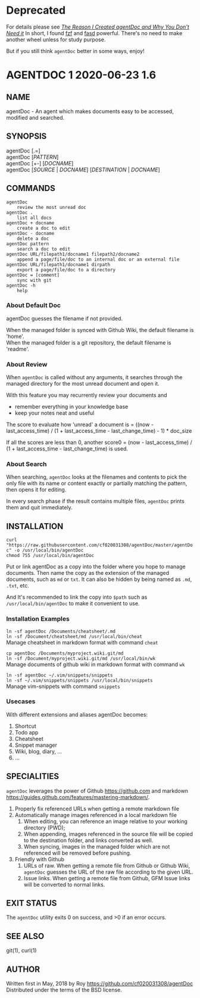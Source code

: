 # Deprecated

For details please see [*The Reason I Created agentDoc and Why You Don't Need it*](https://cf020031308.github.io/blog/the-reason-i-created-agentdoc-and-why-you-don-t-need-it)
In short, I found [fzf](https://github.com/junegunn/fzf) and [fasd](https://github.com/clvv/fasd) powerful. There's no need to make another wheel unless for study purpose.

But if you still think `agentDoc` better in some ways, enjoy!

# AGENTDOC 1                 2020-06-23                  1.6

## NAME

agentDoc - An agent which makes documents easy to be accessed, modified and searched.

## SYNOPSIS

agentDoc [.=]  
agentDoc [*PATTERN*]  
agentDoc [+-] [*DOCNAME*]  
agentDoc [*SOURCE* | *DOCNAME*] [*DESTINATION* | *DOCNAME*]

## COMMANDS

    agentDoc
        review the most unread doc
    agentDoc .
        list all docs
    agentDoc + docname
        create a doc to edit
    agentDoc - docname
        delete a doc
    agentDoc pattern
        search a doc to edit
    agentDoc URL/filepath1/docname1 filepath2/docname2
        append a page/file/doc to an internal doc or an external file
    agentDoc URL/filepath1/docname1 dirpath
        export a page/file/doc to a directory
    agentDoc = [comment]
        sync with git
    agentDoc -h
        help

### About Default Doc

agentDoc guesses the filename if not provided.

When the managed folder is synced with Github Wiki, the default filename is 'home'.  
When the managed folder is a git repository, the default filename is 'readme'.

### About Review

When `agentDoc` is called without any arguments, it searches through the managed directory for the most unread document and open it.

With this feature you may recurrently review your documents and 

* remember everything in your knowledge base
* keep your notes neat and useful

The score to evaluate how 'unread' a document is = ((now - last_access_time) / (1 + last_access_time - last_change_time) - 1) * doc_size

If all the scores are less than 0, another score0 = (now - last_access_time) / (1 + last_access_time - last_change_time) is used.

### About Search

When searching, `agentDoc` looks at the filenames and contents to pick the only file with its name or content exactly or partially matching the pattern, then opens it for editing.

In every search phase if the result contains multiple files, `agentDoc` prints them and quit immediately.

## INSTALLATION

`curl "https://raw.githubusercontent.com/cf020031308/agentDoc/master/agentDoc" -o /usr/local/bin/agentDoc`  
`chmod 755 /usr/local/bin/agentDoc`

Put or link agentDoc as a copy into the folder where you hope to manage documents. Then name the copy as the extension of the managed documents, such as `md` or `txt`. It can also be hidden by being named as `.md`, `.txt`, etc.

And It's recommended to link the copy into `$path` such as `/usr/local/bin/agentDoc` to make it convenient to use.

### Installation Examples

`ln -sf agentDoc /Documents/cheatsheet/.md`  
`ln -sf /Document/cheatsheet/md /usr/local/bin/cheat`  
  Manage cheatsheet in markdown format with command `cheat`

`cp agentDoc /Documents/myproject.wiki.git/md`  
`ln -sf /Document/myproject.wiki.git/md /usr/local/bin/wk`  
  Manage documents of github wiki in markdown format with command `wk`

`ln -sf agentDoc ~/.vim/snippets/snippets`  
`ln -sf ~/.vim/snippets/snippets /usr/local/bin/snippets`  
  Manage vim-snippets with command `snippets`

### Usecases

With different extensions and aliases agentDoc becomes:

1. Shortcut
2. Todo app
3. Cheatsheet
4. Snippet manager
5. Wiki, blog, diary, ...
6. ...

## SPECIALITIES

`agentDoc` leverages the power of Github <https://github.com> and markdown <https://guides.github.com/features/mastering-markdown/>.

1. Properly fix referenced URLs when getting a remote markdown file
2. Automatically manage images referenced in a local markdown file
    1. When editing, you can reference an image relative to your working directory (PWD);
    2. When appending, images referenced in the source file will be copied to the destination folder, and links converted as well.
    3. When syncing, images in the managed folder which are not referenced will be removed before pushing.
3. Friendly with Github
    1. URLs of raw. When getting a remote file from Github or Github Wiki, `agentDoc` guesses the URL of the raw file according to the given URL.
    2. Issue links. When getting a remote file from Github, GFM Issue links will be converted to normal links.

## EXIT STATUS

The `agentDoc` utility exits 0 on success, and >0 if an error occurs.

## SEE ALSO

git(1), curl(1)

## AUTHOR

Written first in May, 2018 by Roy <https://github.com/cf020031308/agentDoc>  
Distributed under the terms of the BSD license.
